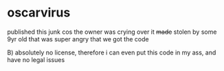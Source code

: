 # oscarvirus

published this junk cos the owner was crying over it
~~made~~ stolen by some 9yr old that was super angry that we got the code

B) absolutely no license, therefore i can even put this code in my ass, and have no legal issues
